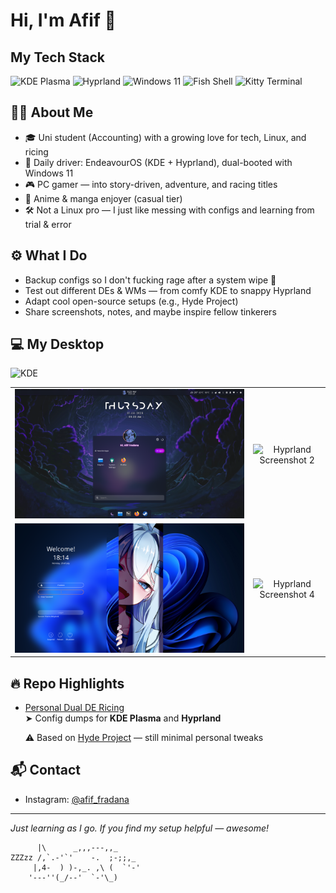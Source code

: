 # Hi, I'm Afif 👋

## My Tech Stack
![KDE Plasma](https://img.shields.io/badge/Desktop-KDE_Plasma-0078D4?style=for-the-badge&logo=kde&logoColor=white)
![Hyprland](https://img.shields.io/badge/WM-Hyprland-282C34?style=for-the-badge&logo=Hyprland&logoColor=white)
![Windows 11](https://img.shields.io/badge/OS-Windows_11-0078D4?style=for-the-badge&logo=windows&logoColor=white)
![Fish Shell](https://img.shields.io/badge/Shell-Fish-0078D4?style=for-the-badge&logo=fish&logoColor=white)
![Kitty Terminal](https://img.shields.io/badge/Terminal-Kitty-1A1A1A?style=for-the-badge&logo=kitty&logoColor=white)

## 👨‍💻 About Me

- 🎓 Uni student (Accounting) with a growing love for tech, Linux, and ricing
- 🐧 Daily driver: EndeavourOS (KDE + Hyprland), dual-booted with Windows 11
- 🎮 PC gamer — into story-driven, adventure, and racing titles
- 🌸 Anime & manga enjoyer (casual tier)
- 🛠️ Not a Linux pro — I just like messing with configs and learning from trial & error

## ⚙️ What I Do

- Backup configs so I don't fucking rage after a system wipe 🧼
- Test out different DEs & WMs — from comfy KDE to snappy Hyprland
- Adapt cool open-source setups (e.g., Hyde Project)
- Share screenshots, notes, and maybe inspire fellow tinkerers

## 💻 My Desktop

![KDE](https://github.com/afif25fradana/personal-dual-de-ricing-endeavouros/blob/55c91fe5899ec0b74fbd3c38762f9eedf9b1d5a6/screenshots/KDE/untitled.gif)

<table>
  <tr>
    <td align="center">
      <img src="https://github.com/afif25fradana/dump-screenshot/blob/1688bdedbff7dc3a353633b5c605b54530b5452c/KDE/Screenshot_20250731_092322.png" alt="Hyprland Screenshot 1" width="100%">
      <br>
      </td>
    <td align="center">
      <img src="https://github.com/afif25fradana/personal-dual-de-ricing-endeavouros/blob/c95c78201bbaa3d8f3be709b9ccf6f4e53f3e462/screenshots/Hyprland/250727_12h52m22s_screenshot.png" alt="Hyprland Screenshot 2" width="100%">
      <br>
      </td>
  </tr>
  <tr>
    <td align="center">
      <img src="https://github.com/afif25fradana/dump-screenshot/blob/1688bdedbff7dc3a353633b5c605b54530b5452c/Login/sddm_screenshot.png" alt="Hyprland Screenshot 3" width="100%">
      <br>
      </td>
    <td align="center">
      <img src="https://github.com/afif25fradana/personal-dual-de-ricing-endeavouros/blob/c95c78201bbaa3d8f3be709b9ccf6f4e53f3e462/screenshots/Hyprland/250727_12h50m03s_screenshot.png" alt="Hyprland Screenshot 4" width="100%">
      <br>
      </td>
  </tr>
</table>

## 🔥 Repo Highlights

- [Personal Dual DE Ricing](https://github.com/afif25fradana/personal-dual-de-ricing-endeavouros)  
  ➤ Config dumps for **KDE Plasma** and **Hyprland**

  ⚠️ Based on [Hyde Project](https://github.com/Hyde-project/hyde) — still minimal personal tweaks

## 📬 Contact

- Instagram: [@afif_fradana](https://www.instagram.com/afif_fradana/)

---

_Just learning as I go. If you find my setup helpful — awesome!_

```
      |\      _,,,---,,_
ZZZzz /,`.-'`'    -.  ;-;;,_
     |,4-  ) )-,_. ,\ (  `'-'
    '---''(_/--'  `-'\_)  
```
